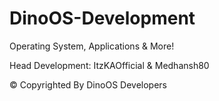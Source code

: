 # DinoOS-Development

Operating System, Applications & More!

Head Development:
ItzKAOfficial &
Medhansh80



©️ Copyrighted By DinoOS Developers

